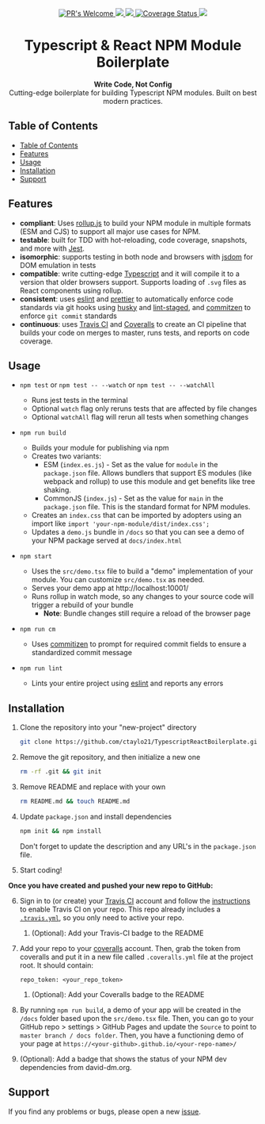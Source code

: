 <div align="center">
  <!-- PR's Welcome -->
  <a href="http://makeapullrequest.com">
    <img src="https://img.shields.io/badge/PRs-welcome-brightgreen.svg?style=flat-square"
      alt="PR's Welcome" />
  </a>

  <!-- Commitizen -->
  <a href="http://commitizen.github.io/cz-cli/v" title="Commitizen">
    <img src="https://img.shields.io/badge/commitizen-friendly-brightgreen.svg"/>
  </a>

  <!-- Dependencies -->
  <a href="https://david-dm.org/ctaylo21/TypescriptReactBoilerplate?type=dev" title="devDependencies status">
    <img src="https://david-dm.org/ctaylo21/TypescriptReactBoilerplate/dev-status.svg"/>
  </a>

  <!-- Coveralls -->
  <a href='https://coveralls.io/github/ctaylo21/TypescriptReactBoilerplate?branch=master'>
    <img src='https://coveralls.io/repos/github/ctaylo21/TypescriptReactBoilerplate/badge.svg?branch=master' alt='Coverage Status' />
  </a>

  <!-- Prettier -->
  <a href="https://github.com/prettier/prettie" title="Prettier">
    <img src="https://img.shields.io/badge/code_style-prettier-ff69b4.svg?style=flat-square"/>
  </a>

</div>

<h1 align="center">Typescript & React NPM Module Boilerplate</h1>

<div align="center">
  <strong>Write Code, Not Config</strong>
</div>
<div align="center">
  Cutting-edge boilerplate for building Typescript NPM modules. Built on best modern practices.
</div>

## Table of Contents

- [Table of Contents](#table-of-contents)
- [Features](#features)
- [Usage](#usage)
- [Installation](#installation)
- [Support](#support)

## Features

- **compliant**: Uses [rollup.js](https://rollupjs.org/guide/en/) to build your NPM module in multiple formats (ESM and CJS) to support all major use cases for NPM.
- **testable**: built for TDD with hot-reloading, code coverage, snapshots, and more with [Jest](https://jestjs.io/).
- **isomorphic**: supports testing in both node and browsers with [jsdom](https://github.com/tmpvar/jsdom) for DOM emulation in tests
- **compatible**: write cutting-edge [Typescript](https://www.typescriptlang.org/) and it will compile it to a version that older browsers support. Supports loading of `.svg` files as React components using rollup.
- **consistent**: uses [eslint](https://eslint.org/) and [prettier](https://github.com/prettier/prettier) to automatically enforce code standards via git hooks using [husky](https://github.com/typicode/husky) and [lint-staged](https://github.com/okonet/lint-staged), and [commitzen](https://github.com/commitizen/cz-cli) to enforce `git commit` standards
- **continuous**: uses [Travis CI](https://travis-ci.org/) and [Coveralls](https://coveralls.io/) to create an CI pipeline that builds your code on merges to master, runs tests, and reports on code coverage.

## Usage

- `npm test` or `npm test -- --watch` or `npm test -- --watchAll`

  - Runs jest tests in the terminal
  - Optional `watch` flag only reruns tests that are affected by file changes
  - Optional `watchAll` flag will rerun all tests when something changes

- `npm run build`

  - Builds your module for publishing via npm
  - Creates two variants:
    - ESM (`index.es.js`) - Set as the value for `module` in the `package.json` file. Allows bundlers that support ES modules (like webpack and rollup) to use this module and get benefits like tree shaking.
    - CommonJS (`index.js`) - Set as the value for `main` in the `package.json` file. This is the standard format for NPM modules.
  - Creates an `index.css` that can be imported by adopters using an import like `import 'your-npm-module/dist/index.css';`
  - Updates a `demo.js` bundle in `/docs` so that you can see a demo of your NPM package served at `docs/index.html`

- `npm start`

  - Uses the `src/demo.tsx` file to build a "demo" implementation of your module. You can customize `src/demo.tsx` as needed.
  - Serves your demo app at http://localhost:10001/
  - Runs rollup in watch mode, so any changes to your source code will trigger a rebuild of your bundle
    - **Note**: Bundle changes still require a reload of the browser page

- `npm run cm`

  - Uses [commitizen](https://github.com/commitizen/cz-cli) to prompt for required commit fields to ensure a standardized commit message

- `npm run lint`

  - Lints your entire project using [eslint](https://eslint.org/) and reports any errors

## Installation

1. Clone the repository into your "new-project" directory

   ```bash
   git clone https://github.com/ctaylo21/TypescriptReactBoilerplate.git new-project && cd new-project
   ```

2. Remove the git repository, and then initialize a new one

   ```bash
   rm -rf .git && git init
   ```

3. Remove README and replace with your own

   ```bash
   rm README.md && touch README.md
   ```

4. Update `package.json` and install dependencies

   ```bash
   npm init && npm install
   ```

   Don't forget to update the description and any URL's in the `package.json` file.

5. Start coding!

**Once you have created and pushed your new repo to GitHub:**

6. Sign in to (or create) your [Travis CI](https://travis-ci.com/) account and follow the [instructions](https://docs.travis-ci.com/user/tutorial/) to enable Travis CI on your repo. This repo already includes a [`.travis.yml`](.travis.yml), so you only need to active your repo.

   1. (Optional): Add your Travis-CI badge to the README

7. Add your repo to your [coveralls](https://coveralls.io) account. Then, grab the token from coveralls and put it in a new file called `.coveralls.yml` file at the project root. It should contain:

   ```
   repo_token: <your_repo_token>
   ```

   1. (Optional): Add your Coveralls badge to the README

8. By running `npm run build`, a demo of your app will be created in the `/docs` folder based upon the `src/demo.tsx` file. Then, you can go to your GitHub repo > settings > GitHub Pages and update the `Source` to point to `master branch / docs folder`. Then, you have a functioning demo of your page at `https://<your-github>.github.io/<your-repo-name>/`

9. (Optional): Add a badge that shows the status of your NPM dev dependencies from david-dm.org.

## Support

If you find any problems or bugs, please open a new [issue](https://github.com/ctaylo21/TypescriptReactBoilerplate/issues).
